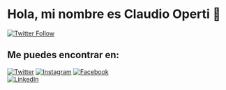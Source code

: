 # Hola, mi nombre es Claudio Operti 👋


[![Twitter Follow](https://img.shields.io/twitter/follow/OpertiClaudio?style=social)](https://twitter.com/OpertiClaudio)

## Me puedes encontrar en:

[![Twitter](https://img.shields.io/badge/Twitter-@OpertiClaudio-1DA1F2?style=for-the-badge&logo=twitter&logoColor=white&labelColor=101010)](https://twitter.com/OpertiClaudio)
[![Instagram](https://img.shields.io/badge/Instagram-@claudiooperti-E4405F?style=for-the-badge&logo=instagram&logoColor=white&labelColor=101010)](https://instagram.com/claudiooperti)
[![Facebook](https://img.shields.io/badge/Facebook-@claudioperti-1877F2?style=for-the-badge&logo=facebook&logoColor=white&labelColor=101010)](https://facebook.com/claudio.operti)
</br>
[![LinkedIn](https://img.shields.io/badge/LinkedIn-Claudio_Operti-0077B5?style=for-the-badge&logo=linkedin&logoColor=white&labelColor=101010)](https://www.linkedin.com/in/claudio-daniel-operti)

<!--
**Momboz12/momboz12** is a ✨ _special_ ✨ repository because its `README.md` (this file) appears on your GitHub profile.

Here are some ideas to get you started:

- 🔭 I’m currently working on ...
- 🌱 I’m currently learning ...
- 👯 I’m looking to collaborate on ...
- 🤔 I’m looking for help with ...
- 💬 Ask me about ...
- 📫 How to reach me: ...
- 😄 Pronouns: ...
- ⚡ Fun fact: ...
-->
